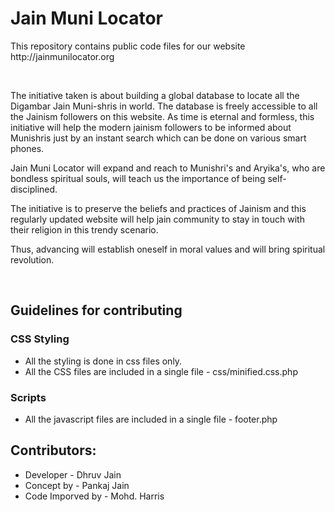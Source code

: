 Jain Muni Locator
===============

<p>This repository contains public code files for our website http://jainmunilocator.org</p>
<br />

<p>The initiative taken is about building a global database to locate all the Digambar Jain Muni-shris in world. The database is freely accessible to all the Jainism followers on this website. As time is eternal and formless, this initiative will help the modern jainism followers to be informed about Munishris just by an instant search which can be done on various smart phones.</p>
<p>Jain Muni Locator will expand and reach to Munishri's and Aryika's, who are bondless spiritual souls, will teach us the importance of being self- disciplined.</p>
<p>The initiative is to preserve the beliefs and practices of Jainism and this regularly updated website will help jain community to stay in touch with their religion in this trendy scenario.</p>
<p>Thus, advancing will establish oneself in moral values and will bring spiritual revolution.</p>
<br />

<h2>Guidelines for contributing</h2>

<h3>CSS Styling</h3>
<ul>
<li>All the styling is done in css files only.</li>
<li>All the CSS files are included in a single file - css/minified.css.php</li>
</ul>

<h3>Scripts</h3>
<ul>
<li>All the javascript files are included in a single file - footer.php</li>
</ul>

<h2>Contributors:</h2>
<ul>
<li>Developer - Dhruv Jain</li>
<li>Concept by - Pankaj Jain</li>
<li>Code Imporved by - Mohd. Harris</li>
</ul>
